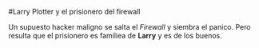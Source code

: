 #Larry Plotter y el prisionero del firewall

Un supuesto hacker maligno se salta el *Firewall* y siembra el panico.
Pero resulta que el prisionero es familiea de **Larry** y es de los buenos. 